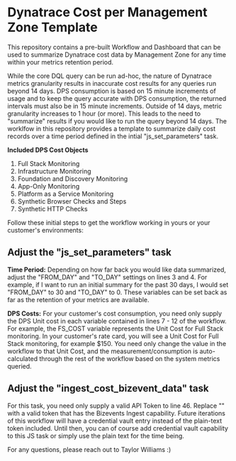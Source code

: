 # Dynatrace Cost per Management Zone Template

This repository contains a pre-built Workflow and Dashboard that can be used to summarize Dynatrace cost data by Management Zone for any time within your metrics retention period. 

While the core DQL query can be run ad-hoc, the nature of Dynatrace metrics granularity results in inaccurate cost results for any queries run beyond 14 days. DPS consumption is based on 15 minute increments of usage and to keep the query accurate with DPS consumption, the returned intervals must also be in 15 minute increments. Outside of 14 days, metric granularity increases to 1 hour (or more). This leads to the need to "summarize" results if you would like to run the query beyond 14 days. The worklfow in this repository provides a template to summarize daily cost records over a time period defined in the intial "js_set_parameters"  task.

**Included DPS Cost Objects**
1. Full Stack Monitoring
2. Infrastructure Monitoring
3. Foundation and Discovery Monitoring
4. App-Only Monitoring
5. Platform as a Service Monitoring
6. Synthetic Browser Checks and Steps
7. Synthetic HTTP Checks

Follow these initial steps to get the workflow working in yours or your customer's environments:

## Adjust the "js_set_parameters" task

**Time Period:** Depending on how far back you would like data summarized, adjust the "FROM_DAY" and "TO_DAY" settings on lines 3 and 4. For example, if I want to run an initial summary for the past 30 days, I would set "FROM_DAY" to 30 and "TO_DAY" to 0. These variables can be set back as far as the retention of your metrics are available.

**DPS Costs:** For your customer's cost consumption, you need only supply the DPS Unit cost in each variable contained in lines 7 - 12 of the workflow. For example, the FS_COST variable represents the Unit Cost for Full Stack monitoring. In your customer's rate card, you will see a Unit Cost for Full Stack monitoring, for example $150. You need only change the value in the workflow to that Unit Cost, and the measurement/consumption is auto-calculated through the rest of the workflow based on the system metrics queried.

## Adjust the "ingest_cost_bizevent_data" task
For this task, you need only supply a valid API Token to line 46. Replace "<API-TOKEN>" with a valid token that has the Bizevents Ingest capability. Future iterations of this workflow will have a credential vault entry instead of the plain-text token included. Until then, you can of course add credential vault capability to this JS task or simply use the plain text for the time being.

For any questions, please reach out to Taylor Williams :) 
